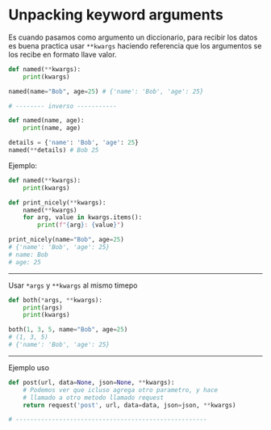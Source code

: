 # Unpacking keyword arguments

Es cuando pasamos como argumento un diccionario, para recibir los datos es buena practica usar `**kwargs` haciendo referencia que los argumentos se los recibe en formato llave valor.

```python
def named(**kwargs):
    print(kwargs)

named(name="Bob", age=25) # {'name': 'Bob', 'age': 25}

# -------- inverso -----------

def named(name, age):
    print(name, age)

details = {'name': 'Bob', 'age': 25}
named(**details) # Bob 25
```

Ejemplo:

```python
def named(**kwargs):
    print(kwargs)

def print_nicely(**kwargs):
    named(**kwargs)
    for arg, value in kwargs.items():
        print(f"{arg}: {value}")

print_nicely(name="Bob", age=25)
# {'name': 'Bob', 'age': 25}
# name: Bob
# age: 25
```
---

Usar `*args` y `**kwargs` al mismo timepo

```python
def both(*args, **kwargs):
    print(args)
    print(kwargs)

both(1, 3, 5, name="Bob", age=25)
# (1, 3, 5)
# {'name': 'Bob', 'age': 25}
```

--- 

Ejemplo uso

```python
def post(url, data=None, json=None, **kwargs):
    # Podemos ver que icluso agrega otro parametro, y hace
    # llamado a otro metodo llamado request
    return request('post', url, data=data, json=json, **kwargs)

# -----------------------------------------------------


```